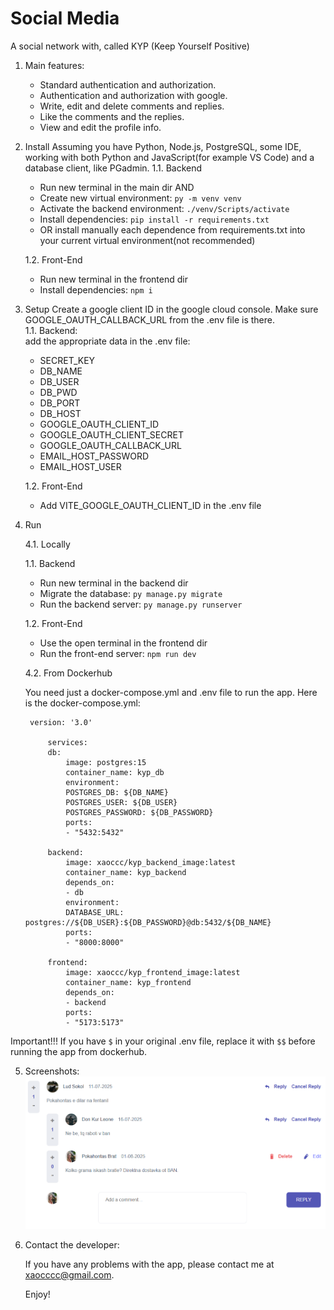 # Social Media
A social network with, called KYP (Keep Yourself Positive)

1. Main features:
    - Standard authentication and authorization.
    - Authentication and authorization with google.
    - Write, edit and delete comments and replies.
    - Like the comments and the replies.
    - View and edit the profile info.

2. Install 
    Assuming you have Python, Node.js, PostgreSQL, some IDE, working with both Python and JavaScript(for example VS Code) and a database client, like PGadmin. 
    1.1. Backend  
    - Run new terminal in the main dir AND  
    - Create new virtual environment: `py -m venv venv`
    - Activate the backend environment: `./venv/Scripts/activate`
    - Install dependencies: `pip install -r requirements.txt`
    - OR install manually each dependence from requirements.txt into your current virtual environment(not recommended)  

    1.2. Front-End  
    - Run new terminal in the frontend dir
    - Install dependencies: `npm i`

3. Setup
    Create a google client ID in the google cloud console. Make sure GOOGLE_OAUTH_CALLBACK_URL from the .env file is there.  
    1.1. Backend:  
    add the appropriate data in the .env file:
    - SECRET_KEY
    - DB_NAME
    - DB_USER
    - DB_PWD
    - DB_PORT
    - DB_HOST
    - GOOGLE_OAUTH_CLIENT_ID
    - GOOGLE_OAUTH_CLIENT_SECRET
    - GOOGLE_OAUTH_CALLBACK_URL
    - EMAIL_HOST_PASSWORD
    - EMAIL_HOST_USER

    1.2. Front-End  
    - Add VITE_GOOGLE_OAUTH_CLIENT_ID in the .env file

4. Run 

    4.1. Locally  

    1.1. Backend  
    - Run new terminal in the backend dir  
    - Migrate the database: `py manage.py migrate`
    - Run the backend server: `py manage.py runserver`

    1.2. Front-End  
    - Use the open terminal in the frontend dir
    - Run the front-end server: `npm run dev` 

    4.2. From Dockerhub

    You need just a docker-compose.yml and .env file to run the app. Here is the docker-compose.yml:
                
        version: '3.0'

            services:
            db:
                image: postgres:15
                container_name: kyp_db
                environment:
                POSTGRES_DB: ${DB_NAME}
                POSTGRES_USER: ${DB_USER}
                POSTGRES_PASSWORD: ${DB_PASSWORD}
                ports:
                - "5432:5432"

            backend:
                image: xaoccc/kyp_backend_image:latest
                container_name: kyp_backend
                depends_on:
                - db
                environment:
                DATABASE_URL: postgres://${DB_USER}:${DB_PASSWORD}@db:5432/${DB_NAME}
                ports:
                - "8000:8000"

            frontend:
                image: xaoccc/kyp_frontend_image:latest
                container_name: kyp_frontend
                depends_on:
                - backend
                ports:
                - "5173:5173"
    
 Important!!! If you have `$` in your original .env file, replace it with `$$` before running the app from dockerhub. 

5. Screenshots:
![alt text](image.png)

6. Contact the developer:

    If you have any problems with the app, please contact me at xaocccc@gmail.com.

    Enjoy!




